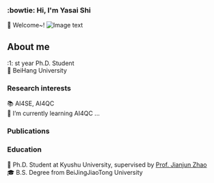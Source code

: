 ### :bowtie: Hi, I'm Yasai Shi 
👋 Welcome~!
![Image text](./3.png)
## About me
:1: st year Ph.D. Student  
:school: BeiHang University  

### Research interests
:books: AI4SE, AI4QC   
🌱 I’m currently learning AI4QC ...

### Publications


### Education
:necktie: Ph.D. Student at Kyushu University, supervised by [Prof. Jianjun Zhao](http://stap.ait.kyushu-u.ac.jp/~zhao/)  
:mortar_board: B.S. Degree from BeiJingJiaoTong University
